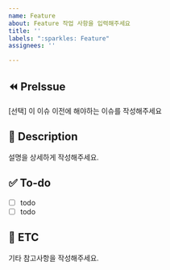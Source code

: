 ```yaml
---
name: Feature
about: Feature 작업 사항을 입력해주세요
title: ''
labels: ":sparkles: Feature"
assignees: ''

---
```


## :rewind: PreIssue
[선택] 이 이슈 이전에 해야하는 이슈를 작성해주세요

## :memo: Description
설명을 상세하게 작성해주세요.

## :white_check_mark: To-do
- [ ] todo
- [ ] todo

## :speech_balloon: ETC
기타 참고사항을 작성해주세요.
